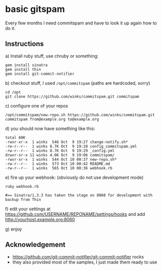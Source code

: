 # basic gitspam

Every few months I need commitspam and have to look it up again how to do it.

## Instructions

a) Install ruby stuff, use chruby or something:

```
gem install sinatra
gem install thin
gem install git-commit-notifier
```

b) checkout stuff, I used `/opt/commitspam` (paths are hardcoded, sorry)

```
cd /opt
git clone https://github.com/winks/commitspam.git commitspam
```

c) configure one of your repos
```
/opt/commitspam/new-repo.sh https://github.com/winks/commitspam.git commitspam from@example.org to@example.org
```

d) you should now have something like this:
```
total 60K
-rwxr-xr-x  1 winks  546 Oct  9 19:27 change-notify.sh*
-rw-r--r--  1 winks 8.7K Oct  9 19:28 config_commitspam.yml
-rw-r--r--  1 winks 8.7K Oct  9 19:29 _config.yml
drwxr-xr-x 11 winks 4.0K Oct  9 19:06 commitspam/
-rwxr-xr-x  1 winks  544 Oct 10 00:37 new-repo.sh*
-rw-r--r--  1 winks  573 Oct 10 00:42 README.md
-rw-r--r--  1 winks  565 Oct 10 00:36 webhook.rb
```

e) fire up your webhook: (obviously do not use development mode)
```
ruby webhook.rb

#== Sinatra/1.3.3 has taken the stage on 8060 for development with backup from Thin
```

f) edit your settings at https://github.com/USERNAME/REPONAME/settings/hooks
and add http://yourhost.example.org:8060

g) enjoy

## Acknowledgement

  * https://github.com/git-commit-notifier/git-commit-notifier rocks
  * they also provided most of the samples, I just made them ready to use
